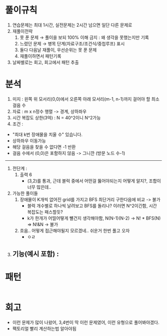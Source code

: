 # 풀이규칙
1. 연습문제는 최대 1시간, 실전문제는 2시간 넘으면 일단 다른 문제로
2. 재풀이전략
   1. 못 푼 문제 → 풀이을 보되 100% 이해 금지 : 왜 생각을 못했는지만 기록
   2. 느렸던 문제 → 병목 단계(자료구조/조건식/중첩루프) 표시
   3. 둘다 다음날 재풀이, 우선순위는 못 푼 문제
   4. 재풀이하면서 패턴기록
3. 날짜별로는 회고, 회고에서 패턴 추출

# 분석
1. 미지 : 왼쪽 위 모서리(0,0)에서 오른쪽 아래 모서리(m-1, n-1)까지 걸어야 할 최소 걸음 수
2. 자료 : m x n정수 행렬 -> 경계, 상하좌우
3. 시간 복잡도 상한(3억) : N = 40^2이니 N^2가능 
4. 조건 :
- "최대 k번 장애물을 치울 수" 있습니다.
- 상하좌우 이동가능
- 해당 걸음을 찾을 수 없다면 -1 반환
- 걸음 수에서 (0,0)은 포함하지 않음 -> 그니깐 (방문 노드 수-1)
---
1. 전단계 : 
   1. 출력 6 
      - (3,2)를 통과, 근데 블럭 중에서 어떤걸 뚫어야되는지 어떻게 알지?, 조합이 너무 많은데..
2. 가능한 풀이들
   1. 장애물이 K개씩 없어진 grid를 가지고 BFS 최단거리 구한다음에 비교 -> 불가
      - 블럭 개수별로 하나씩 날려보고 BFS를 돌리나? 이러면 N^2이긴함, 시간 복잡도는 패스할듯?
      - k가 한개가 어띨어떻게 뺼건지 생각해야함, N(N-1)(N-2) -> N! * BFS(N) => N!&N -> 불가
   2. 흐음.. 어떻게 접근해야될지 모르겠네.. 쉬운거 한번 풀고 오자
      - ㅇㄹ
2. 기능(예시 포함) :
   - 

# 패턴
```text

```

# 회고
- 이런 문제가 많이 나왔어, 3,4번이 딱 이런 문제였어, 이런 유형으로 풀어봐야겠다.
- 팩토리얼 빨리 계산하는법 알아야됨